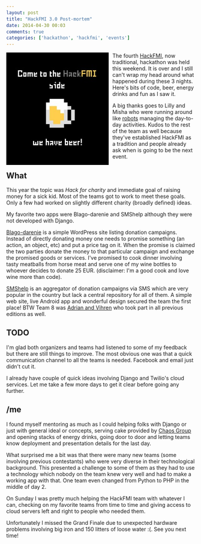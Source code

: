 ```yaml
---
layout: post
title: "HackFMI 3.0 Post-mortem"
date: 2014-04-30 00:03
comments: true
categories: ['hackathon', 'hackfmi', 'events']
---
```


<img src="/images/hackfmi/hackfmi_beer.jpg" alt="HackFMI" style="float:left;margin-right:10px;" />

The fourth [HackFMI](http://hackfmi.com/hackfmi3-winners/),
now traditional, hackathon was held this weekend.
It is over and I still can't wrap my head around what happened during these 3 nights. Here's
bits of code, beer, energy drinks and fun as I saw it.

A big thanks goes to Lilly and Misha who were running around like
[robots](https://www.youtube.com/watch?v=uL6e3co4Qqc) managing the day-to-day activities.
Kudos to the rest of the team as well because they've established HackFMI as a tradition
and people already ask when is going to be the next event.

What
----

This year the topic was *Hack for charity* and immediate goal of raising money for
a sick kid. Most of the teams got to work to meet these goals. Only a few had worked
on slightly different charity (broadly defined) ideas.


My favorite two apps were Blago-darenie and SMShelp although they were not
developed with Django.


[Blago-darenie](http://blago-darenie.outernetnotes.com/) is a simple WordPress
site listing donation campaigns. Instead of directly donating money one needs to
promise something (an action, an object, etc) and put a price tag on it. When the
promise is claimed the two parties donate the money to that particular campaign
and exchange the promised goods or services. I've promised to cook dinner
involving tasty meatballs from horse meat and serve one of my wine bottles to whoever
decides to donate 25 EUR. (disclaimer: I'm a good cook and love wine more than code).


[SMShelp](http://ganev.bg/project-8/) is an aggregator of donation campaigns via SMS
which are very popular in the country but lack a central repository for all of them.
A simple web site, live Android app and wonderful design secured the team the first place!
BTW Team 8 was [Adrian and Vihren](http://atodorov.org/blog/2013/04/15/hackfmi-post-mortem/)
who took part in all previous editions as well.


TODO
----

I'm glad both organizers and teams had listened to some of my feedback but there are
still things to improve. The most obvious one was that a quick communication channel
to all the teams is needed. Facebook and email just didn't cut it.

I already have couple of quick ideas involving Django and Twilio's cloud services.
Let me take a few more days to get it clear before going any further.


/me
----

I found myself mentoring as much as I could helping folks with Django or just
with general ideal or concepts, serving cake provided by [Chaos Group](http://www.chaosgroup.com)
and opening stacks of energy drinks, going door to door and letting teams know deployment and presentation
details for the last day.

What surprised me a bit was that there were many new teams (some involving previous contestants)
who were very diverse in their technological background. This presented a challenge to
some of them as they had to use a technology which nobody on the team knew very well
and had to make a working app with that. One team even changed from Python to PHP in the
middle of day 2.

On Sunday I was pretty much helping the HackFMI team with whatever I can,
checking on my favorite teams from time to time and giving access to cloud servers
left and right to people who needed them.


Unfortunately I missed the Grand Finale due to unexpected hardware problems involving
big iron and 150 litters of loose water :(. See you next time!



